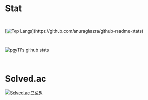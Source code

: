 <!--
**pgy11/pgy11** is a ✨ _special_ ✨ repository because its `README.md` (this file) appears on your GitHub profile.
-->

# Stat

<br/>

[![Top Langs](https://github-readme-stats.vercel.app/api/top-langs/?username=pgy11&theme=radical&layout=compact&hide=jupyter%20notebook,)](https://github.com/anuraghazra/github-readme-stats)

<br/>

![pgy11's github stats](https://github-readme-stats.vercel.app/api?username=pgy11&show_icons=true&theme=radical)

<br/>

# Solved.ac

[![Solved.ac
프로필](http://mazassumnida.wtf/api/generate_badge?boj=algorithm_beginner)](https://solved.ac/algorithm_beginner)

<br/>
